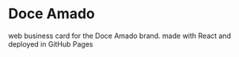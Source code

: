 # Doce Amado

web business card for the Doce Amado brand.
made with React and deployed in GitHub Pages
